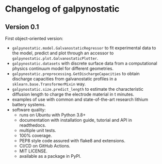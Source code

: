 # Changelog of galpynostatic

## Version 0.1

First object-oriented version:

- `galpynostatic.model.GalvanostaticRegressor` to fit experimental data to the 
model, predict and plot through an accessor to 
`galpynostatic.plot.GalvanostaticPlotter`.
- `galpynostatic.datasets` with discrete surface data from a computational 
physics continuum model for different geometries.
- `galpynostatic.preprocessing.GetDischargeCapacities` to obtain discharge 
capacities from galvanostatic profiles in a `sklearn.base.TransformerMixin` way.
- `galpynostatic.size.predict_length` to estimate the characteristic diffusion 
length to charge the electrode material in t minutes.
- examples of use with common and state-of-the-art research lithium battery systems.
- software quality:
    - runs on Ubuntu with Python 3.8+
    - documentation with installation guide, tutorial and API in readthedocs.
    - multiple unit tests.
    - 100% coverage.
    - PEP8 style code assured with flake8 and extensions.
    - CI/CD on GitHub Actions.
    - MIT LICENSE.
    - available as a package in PyPI.
